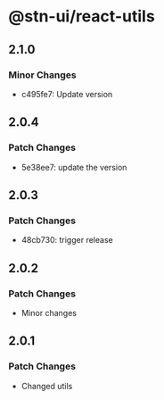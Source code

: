# @stn-ui/react-utils

## 2.1.0

### Minor Changes

- c495fe7: Update version

## 2.0.4

### Patch Changes

- 5e38ee7: update the version

## 2.0.3

### Patch Changes

- 48cb730: trigger release

## 2.0.2

### Patch Changes

- Minor changes

## 2.0.1

### Patch Changes

- Changed utils
